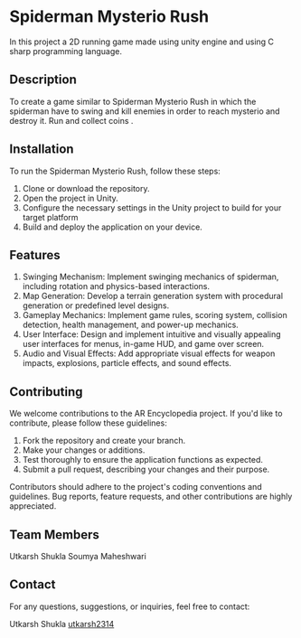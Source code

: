# Spiderman Mysterio Rush

In this project a 2D running game made using unity engine and using C sharp programming language.

## Description

To create a game similar to Spiderman Mysterio Rush in which the spiderman have to swing and kill enemies
in order to reach mysterio and destroy it.
Run and collect coins .

## Installation

To run the Spiderman Mysterio Rush, follow these steps:

1. Clone or download the repository.
2. Open the project in Unity.
3. Configure the necessary settings in the Unity project to build for your target platform 
4. Build and deploy the application on your device.

## Features

1. Swinging Mechanism: Implement swinging mechanics of spiderman, including rotation and physics-based interactions.
2. Map Generation: Develop a terrain generation system with procedural generation or predefined level designs.
3. Gameplay Mechanics: Implement game rules, scoring system, collision detection, health management, and power-up mechanics.
4. User Interface: Design and implement intuitive and visually appealing user interfaces for menus, in-game HUD, and game over screen.
5. Audio and Visual Effects: Add appropriate visual effects for weapon impacts, explosions, particle effects, and sound effects. 



## Contributing

We welcome contributions to the AR Encyclopedia project. If you'd like to contribute, please follow these guidelines:

1. Fork the repository and create your branch.
2. Make your changes or additions.
3. Test thoroughly to ensure the application functions as expected.
4. Submit a pull request, describing your changes and their purpose.

Contributors should adhere to the project's coding conventions and guidelines. Bug reports, feature requests, and other contributions are highly appreciated.


## Team Members

Utkarsh Shukla
Soumya Maheshwari



## Contact

For any questions, suggestions, or inquiries, feel free to contact:

Utkarsh Shukla
[utkarsh2314](https://github.com/utkarsh2314)
